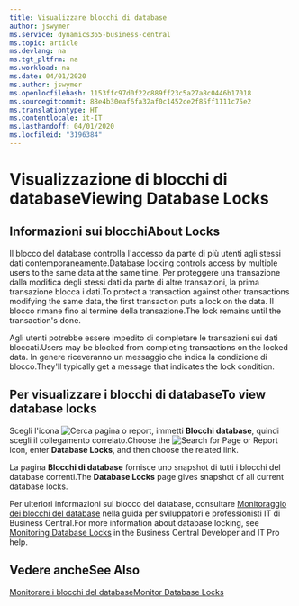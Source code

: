 ```yaml
---
title: Visualizzare blocchi di database
author: jswymer
ms.service: dynamics365-business-central
ms.topic: article
ms.devlang: na
ms.tgt_pltfrm: na
ms.workload: na
ms.date: 04/01/2020
ms.author: jswymer
ms.openlocfilehash: 1153ffc97d0f22c889ff23c5a27a8c0446b17018
ms.sourcegitcommit: 88e4b30eaf6fa32af0c1452ce2f85ff1111c75e2
ms.translationtype: HT
ms.contentlocale: it-IT
ms.lasthandoff: 04/01/2020
ms.locfileid: "3196384"
---
```

# <a name="viewing-database-locks"></a><span data-ttu-id="0b064-102">Visualizzazione di blocchi di database</span><span class="sxs-lookup"><span data-stu-id="0b064-102">Viewing Database Locks</span></span>

## <a name="about-locks"></a><span data-ttu-id="0b064-103">Informazioni sui blocchi</span><span class="sxs-lookup"><span data-stu-id="0b064-103">About Locks</span></span>

<span data-ttu-id="0b064-104">Il blocco del database controlla l'accesso da parte di più utenti agli stessi dati contemporaneamente.</span><span class="sxs-lookup"><span data-stu-id="0b064-104">Database locking controls access by multiple users to the same data at the same time.</span></span> <span data-ttu-id="0b064-105">Per proteggere una transazione dalla modifica degli stessi dati da parte di altre transazioni, la prima transazione blocca i dati.</span><span class="sxs-lookup"><span data-stu-id="0b064-105">To protect a transaction against other transactions modifying the same data, the first transaction puts a lock on the data.</span></span> <span data-ttu-id="0b064-106">Il blocco rimane fino al termine della transazione.</span><span class="sxs-lookup"><span data-stu-id="0b064-106">The lock remains until the transaction's done.</span></span>

<span data-ttu-id="0b064-107">Agli utenti potrebbe essere impedito di completare le transazioni sui dati bloccati.</span><span class="sxs-lookup"><span data-stu-id="0b064-107">Users may be blocked from completing transactions on the locked data.</span></span> <span data-ttu-id="0b064-108">In genere riceveranno un messaggio che indica la condizione di blocco.</span><span class="sxs-lookup"><span data-stu-id="0b064-108">They'll typically get a message that indicates the lock condition.</span></span>

## <a name="to-view-database-locks"></a><span data-ttu-id="0b064-109">Per visualizzare i blocchi di database</span><span class="sxs-lookup"><span data-stu-id="0b064-109">To view database locks</span></span>

<span data-ttu-id="0b064-110">Scegli l'icona ![Cerca pagina o report](media/ui-search/search_small.png "Icona Cerca pagina o report"), immetti **Blocchi database**, quindi scegli il collegamento correlato.</span><span class="sxs-lookup"><span data-stu-id="0b064-110">Choose the ![Search for Page or Report](media/ui-search/search_small.png "Search for Page or Report icon") icon, enter **Database Locks**, and then choose the related link.</span></span>

<span data-ttu-id="0b064-111">La pagina **Blocchi di database** fornisce uno snapshot di tutti i blocchi del database correnti.</span><span class="sxs-lookup"><span data-stu-id="0b064-111">The **Database Locks** page gives snapshot of all current database locks.</span></span>

<span data-ttu-id="0b064-112">Per ulteriori informazioni sul blocco del database, consultare [Monitoraggio dei blocchi del database](/dynamics365/business-central/a/dev-itpro/administration/monitor-database-locks) nella guida per sviluppatori e professionisti IT di Business Central.</span><span class="sxs-lookup"><span data-stu-id="0b064-112">For more information about database locking, see [Monitoring Database Locks](/dynamics365/business-central/a/dev-itpro/administration/monitor-database-locks) in the Business Central Developer and IT Pro help.</span></span>

## <a name="see-also"></a><span data-ttu-id="0b064-113">Vedere anche</span><span class="sxs-lookup"><span data-stu-id="0b064-113">See Also</span></span>

[<span data-ttu-id="0b064-114">Monitorare i blocchi del database</span><span class="sxs-lookup"><span data-stu-id="0b064-114">Monitor Database Locks</span></span>](/dynamics365/business-central/a/dev-itpro/administration/monitor-database-locks) 
